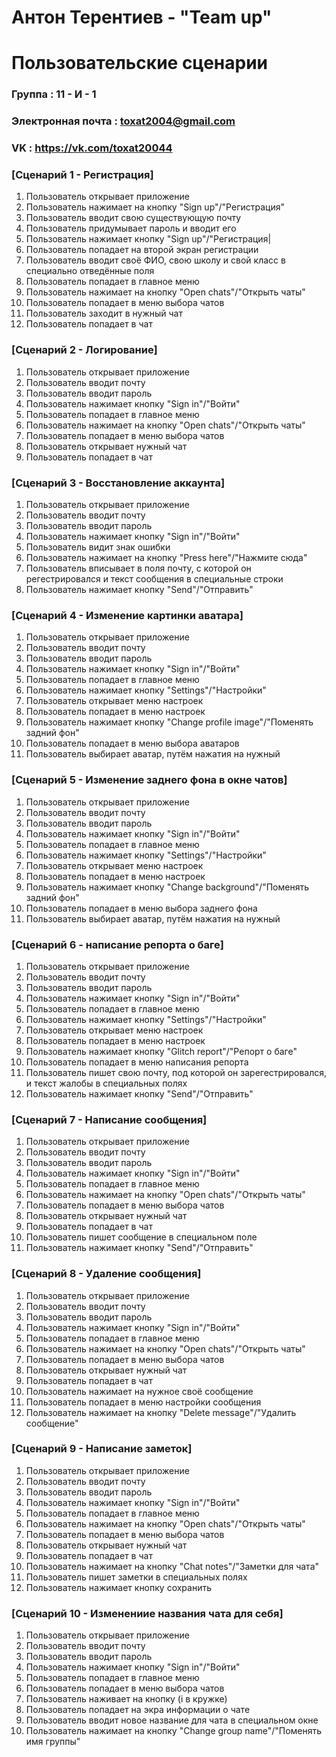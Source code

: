 # Антон Терентиев - "Team up"

# Пользовательские сценарии

### Группа : 11 - И - 1
### Электронная почта : toxat2004@gmail.com
### VK : https://vk.com/toxat20044


### [Сценарий 1 - Регистрация] 
1) Пользователь открывает приложение
2) Пользователь нажимает на кнопку "Sign up"/"Регистрация"
3) Пользователь вводит свою существующую почту
4) Пользователь придумывает пароль и вводит его
5) Пользователь нажимает кнопку "Sign up"/"Регистрация|
6) Пользователь попадает на второй экран регистрации
7) Пользователь вводит своё ФИО, свою школу и свой класс в специально отведённые поля
8) Пользователь попадает в главное меню
9) Пользователь нажимает на кнопку "Open chats"/"Открыть чаты"
10) Пользователь попадает в меню выбора чатов
11) Пользователь заходит в нужный чат
12) Пользователь попадает в чат

### [Сценарий 2 - Логирование] 
1) Пользователь открывает приложение
2) Пользователь вводит почту
3) Пользователь вводит пароль
4) Пользователь нажимает кнопку "Sign in"/"Войти"
5) Пользователь попадает в главное меню
6) Пользователь нажимает на кнопку "Open chats"/"Открыть чаты"
7) Пользователь попадает в меню выбора чатов
8) Пользователь открывает нужный чат 
9) Пользователь попадает в чат


### [Сценарий 3 - Восстановление аккаунта] 
1) Пользователь открывает приложение
2) Пользователь вводит почту
3) Пользователь вводит пароль
4) Пользователь нажимает кнопку "Sign in"/"Войти"
5) Пользователь видит знак ошибки
6) Пользователь нажимает на кнопку "Press here"/"Нажмите сюда"
7) Пользователь вписывает в поля почту, с которой он регестрировался и текст сообщения в специальные строки
8) Пользователь нажимает кнопку "Send"/"Отправить"


### [Сценарий 4 - Изменение картинки аватара] 
1) Пользователь открывает приложение
2) Пользователь вводит почту
3) Пользователь вводит пароль
4) Пользователь нажимает кнопку "Sign in"/"Войти"
5) Пользователь попадает в главное меню
6) Пользователь нажимает кнопку "Settings"/"Настройки"
7) Пользователь открывает меню настроек 
8) Пользователь попадает в меню настроек
9) Пользователь нажимает кнопку "Change profile image"/"Поменять задний фон"
10) Пользователь попадает в меню выбора аватаров
11) Пользователь выбирает аватар, путём нажатия на нужный


### [Сценарий 5 - Изменение заднего фона в окне чатов] 
1) Пользователь открывает приложение
2) Пользователь вводит почту
3) Пользователь вводит пароль
4) Пользователь нажимает кнопку "Sign in"/"Войти"
5) Пользователь попадает в главное меню
6) Пользователь нажимает кнопку "Settings"/"Настройки"
7) Пользователь открывает меню настроек 
8) Пользователь попадает в меню настроек
9) Пользователь нажимает кнопку "Change background"/"Поменять задний фон"
10) Пользователь попадает в меню выбора заднего фона
11) Пользователь выбирает аватар, путём нажатия на нужный


### [Сценарий 6 - написание репорта о баге] 
1) Пользователь открывает приложение
2) Пользователь вводит почту
3) Пользователь вводит пароль
4) Пользователь нажимает кнопку "Sign in"/"Войти"
5) Пользователь попадает в главное меню
6) Пользователь нажимает кнопку "Settings"/"Настройки"
7) Пользователь открывает меню настроек 
8) Пользователь попадает в меню настроек
9) Пользователь нажимает кнопку "Glitch report"/"Репорт о баге"
10) Пользователь попадает в меню написания репорта
11) Пользователь пишет свою почту, под которой он зарегестрировался, и текст жалобы в специальных полях
12) Пользователь нажимает кнопку "Send"/"Отправить"


### [Сценарий 7 - Написание сообщения] 
1) Пользователь открывает приложение
2) Пользователь вводит почту
3) Пользователь вводит пароль
4) Пользователь нажимает кнопку "Sign in"/"Войти"
5) Пользователь попадает в главное меню
6) Пользователь нажимает на кнопку "Open chats"/"Открыть чаты"
7) Пользователь попадает в меню выбора чатов
8) Пользователь открывает нужный чат 
9) Пользователь попадает в чат
10) Пользователь пишет сообщение в специальном поле
11) Пользователь нажимает кнопку "Send"/"Отправить"


### [Сценарий 8 - Удаление сообщения] 
1) Пользователь открывает приложение
2) Пользователь вводит почту
3) Пользователь вводит пароль
4) Пользователь нажимает кнопку "Sign in"/"Войти"
5) Пользователь попадает в главное меню
6) Пользователь нажимает на кнопку "Open chats"/"Открыть чаты"
7) Пользователь попадает в меню выбора чатов
8) Пользователь открывает нужный чат 
9) Пользователь попадает в чат
10) Пользователь нажимает на нужное своё сообщение
11) Пользователь попадает в меню настройки сообщения
12) Пользователь нажимает на кнопку "Delete message"/"Удалить сообщение"


### [Сценарий 9 - Написание заметок] 
1) Пользователь открывает приложение
2) Пользователь вводит почту
3) Пользователь вводит пароль
4) Пользователь нажимает кнопку "Sign in"/"Войти"
5) Пользователь попадает в главное меню
6) Пользователь нажимает на кнопку "Open chats"/"Открыть чаты"
7) Пользователь попадает в меню выбора чатов
8) Пользователь открывает нужный чат 
9) Пользователь попадает в чат
10) Пользователь нажимает на кнопку "Chat notes"/"Заметки для чата"
11) Пользователь пишет заметки в специальных полях
12) Пользователь нажимает кнопку сохранить


### [Сценарий 10 - Изменениие названия чата для себя] 
1) Пользователь открывает приложение
2) Пользователь вводит почту
3) Пользователь вводит пароль
4) Пользователь нажимает кнопку "Sign in"/"Войти"
5) Пользователь попадает в главное меню
6) Пользователь попадает в меню выбора чатов
7) Пользователь наживает на кнопку (i в кружке)
8) Пользователь попадает на экра информации о чате
9) Пользователь вводит новое название для чата в специальном окне
10) Пользователь нажимает на кнопку "Change group name"/"Поменять имя группы"
